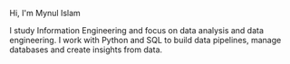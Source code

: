 Hi, I'm Mynul Islam

I study Information Engineering and focus on data analysis and data engineering. I work with Python and SQL to build data pipelines, manage databases and create insights from data.
